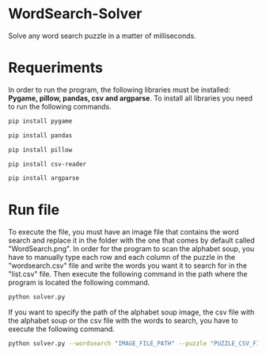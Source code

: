 # WordSearch-Solver
Solve any word search puzzle in a matter of milliseconds.

# Requeriments
In order to run the program, the following libraries must be installed: **Pygame, pillow, pandas, csv and argparse**. To install all libraries you need to run the following commands.
```bash
pip install pygame

pip install pandas

pip install pillow

pip install csv-reader

pip install argparse
```

# Run file
To execute the file, you must have an image file that contains the word search and replace it in the folder with the one that comes by default called "WordSearch.png". In order for the program to scan the alphabet soup, you have to manually type each row and each column of the puzzle in the "wordsearch.csv" file and write the words you want it to search for in the "list.csv" file. Then execute the following command in the path where the program is located the following command.
```bash
python solver.py
```

If you want to specify the path of the alphabet soup image, the csv file with the alphabet soup or the csv file with the words to search, you have to execute the following command.
```bash
python solver.py --wordsearch "IMAGE_FILE_PATH" --puzzle "PUZZLE_CSV_FILE_PATH" --words "PATH_OF_CSV_FILE_WITH_LIST_OF_WORDS"
```
